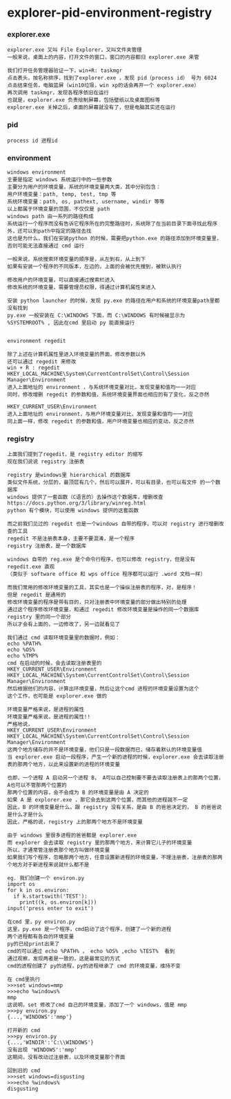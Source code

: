 # explorer-pid-environment-registry

### explorer.exe

    explorer.exe 又叫 File Explorer，又叫文件夹管理
    一般来说，桌面上的内容，打开文件的窗口，窗口的内容都归 explorer.exe 来管
    
    我们打开任务管理器验证一下，win+R: taskmgr 
    点击表头，按名称排序，找到了explorer.exe ，发现 pid（process id） 号为 6024
    点击结束任务，电脑蓝屏（win10垃圾，win xp的话会再开一个 explorer.exe）
    再次调用 taskmgr，发现各程序依旧在运行
    也就是，explorer.exe 负责绘制屏幕，包括壁纸以及桌面图标等
    explorer.exe 关掉之后，桌面的屏幕就没有了，但是电脑其实还在运行
    
### pid

    process id 进程id
    
### environment

    windows environment
    主要是指定 windows 系统运行中的一些参数
    主要分为用户的环境变量，系统的环境变量两大类，其中分别包含：
    用户环境变量：path, temp, test, tmp 等 
    系统环境变量：path, os, pathext, username, windir 等等
    以上都属于环境变量的范围，不仅仅是 path
    windows path 由一系列的路径构成
    系统运行一个程序而没有告诉它程序所在的完整路径时，系统除了在当前目录下面寻找此程序外，还可以到path中指定的路径去找
    这也是为什么，我们在安装python 的时候，需要把python.exe 的路径添加到环境变量里，否则可能无法直接通过 cmd 运行
    
    一般来说，系统搜索环境变量的顺序是，从左到右，从上到下
    如果有安装一个程序的不同版本，左边的，上面的会被优先搜到，被默认执行
    
    修改用户的环境变量，可以直接通过搜索栏进入
    修改系统的环境变量，需要管理员权限，得通过计算机属性来进入
    
    安装 python launcher 的时候，发现 py.exe 的路径在用户和系统的环境变量path里都没有找到
    py.exe 一般安装在 C:\WINDOWS 下面，而 C:\WINDOWS 有时候被显示为 %SYSTEMROOT% , 因此在cmd 里启动 py 能直接运行
    
    
    environment regedit
    
    除了上述在计算机属性里进入环境变量的界面，修改参数以外
    还可以通过 regedit 来修改
    win + R : regedit 
    HKEY_LOCAL_MACHINE\System\CurrentControlSet\Control\Session Manager\Environment
    进入上面地址的 environment ，与系统环境变量对比，发现变量和值均一一对应
    同时，修改增删 regedit 的参数和值，系统环境变量界面也相应的有了变化，反之亦然
    
    HKEY_CURRENT_USER\Environment
    进入上面地址的 environment，与用户环境变量对比，发现变量和值均一一对应
    同上面一样，修改 regedit 的参数和值，用户环境变量也相应的变动，反之亦然
    
### registry

    上面我们提到了regedit，是 registry editor 的缩写
    现在我们说说 registry 注册表
    
    registry 是windows里 hierarchical 的数据库
    类似文件系统，分层的，最顶层有几个，然后可以展开，可以有目录，也可以有文件 的一个数据库
    windows 提供了一套函数（C语言的）去操作这个数据库，增删改查
    https://docs.python.org/3/library/winreg.html
    python 有个模块，可以使用 windows 提供的这套函数
    
    而之前我们见过的 regedit 也是一个windows 自带的程序，可以对 registry 进行增删改查的工具
    regedit 不是注册表本身，主要不要混淆，是一个程序
    registry 注册表，是一个数据库
    
    windows 自带的 reg.exe 是个命令行程序，也可以修改 registry，但是没有 regedit.exe 直观
    （类似于 software office 和 wps office 程序都可以运行 .word 文档一样）
    
    而我们常用的修改环境变量的工具，其实也是一个操纵注册表的程序，对，是程序！
    但是 regedit 是通用的
    修改环境变量的程序是带有目的，只对注册表中环境变量的部分做出特别的处理
    通过这个程序修改环境变量，和通过 regedit 修改环境变量是操作的同一个数据库 registry 里的同一个部分
    所以才会有上面的，一边修改了，另一边就看见了
    
    我们通过 cmd 读取环境变量里的数据时，例如：
    echo %PATH%
    echo %OS%
    echo %TMP%
    cmd 在启动的时候，会去读取注册表里的 
    HKEY_CURRENT_USER\Environment
    HKEY_LOCAL_MACHINE\System\CurrentControlSet\Control\Session Manager\Environment
    然后根据他们的内容，计算出环境变量，然后让这个cmd 进程的环境变量设置为这个
    这个工作，也可能是 explorer.exe 做的
    
    环境变量严格来说，是进程的属性
    环境变量严格来说，是进程的属性!! 
    严格地说，
    HKEY_CURRENT_USER\Environment
    HKEY_LOCAL_MACHINE\System\CurrentControlSet\Control\Session Manager\Environment    
    这两个地方储存的并不是环境变量，他们只是一段数据而已，储存着默认的环境变量值
    当 explorer.exe 启动一段程序，产生一个新的进程的时候，explorer.exe 会去读取注册表的那两个地方，以此来设置新的进程的环境变量
    
    也即，一个进程 A 启动另一个进程 B， A可以自己控制要不要去读取注册表上的那两个位置，A也可以不管那两个位置的
    那两个位置的内容，会不会成为 B 的环境变量是由 A 决定的
    如果 A 是 explorer.exe ，那它会去到这两个位置，而其他的进程就不一定
    因此，B 的环境变量是什么，跟 registry 没有关系，是由 B 的爸爸决定的， B 的爸爸说是什么才是什么
    因此，严格的说，registry 上的那两个地方不是环境变量
    
    由于 windows 里很多进程的爸爸都是 explorer.exe 
    而 explorer 会去读取 registry 里的那两个地方，来计算它儿子的环境变量
    所以，才通常管注册表那个地方叫做环境变量
    如果我们写个程序，忽略那两个地方，任意设置新进程的环境变量，不理注册表，注册表的那两个地方对于新进程来说就什么都不是    
    
    eg. 我们创建一个 environ.py    
    import os
    for k in os.environ:
      if k.startswith('TEST'):
        print((k, os.environ[k]))
    input('press enter to exit')
    
    在cmd 里，py environ.py
    这里，py.exe 是一个程序，cmd启动了这个程序，创建了一个新的进程
    两个进程都有各自的环境变量
    py的已经print出来了
    cmd的可以通过 echo %PATH% ， echo %OS% ,echo %TEST%  看到
    通过观察，发现两者是一致的，这是最常见的方式
    cmd的进程创建了 py的进程，py的进程继承了 cmd 的环境变量，维持不变 
    
    在 cmd里执行 
    >>>set windows=mmp
    >>>echo %windows%
    mmp
    这说明，set 修改了cmd 自己的环境变量，添加了一个 windows，值是 mmp
    >>>py environ.py
    {...,'WINDOWS':'mmp'}
    
    打开新的 cmd
    >>>py environ.py
    {...,'WINDIR':'C:\\WINDOWS'}
    没有出现 'WINDOWS':'mmp'
    这期间，没有改动过注册表，以及环境变量那个界面
    
    回到旧的 cmd
    >>>set windows=disgusting
    >>>echo %windows%
    disgusting
    
    
    
    
    
    
    
    
    
    
    
    
    
    
    
    
    
    
    
    
    
    
    
    

